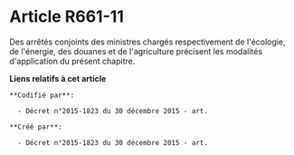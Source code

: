# Article R661-11

Des arrêtés conjoints des ministres chargés respectivement de l'écologie, de l'énergie, des douanes et de l'agriculture
précisent les modalités d'application du présent chapitre.

**Liens relatifs à cet article**

	**Codifié par**:

	  - Décret n°2015-1823 du 30 décembre 2015 - art.

	**Créé par**:

	  - Décret n°2015-1823 du 30 décembre 2015 - art.
